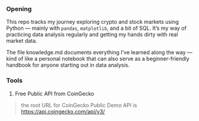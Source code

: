 ### Opening
This repo tracks my journey exploring crypto and stock markets using Python — mainly with `pandas`, `matplotlib`, and a bit of SQL.
It’s my way of practicing data analysis regularly and getting my hands dirty with real market data.

The file knowledge.md documents everything I’ve learned along the way — kind of like a personal notebook that can also serve as a beginner-friendly handbook for anyone starting out in data analysis.

### Tools
1. Free Public API from CoinGecko 
>the root URL for CoinGecko Public Demo API is https://api.coingecko.com/api/v3/

